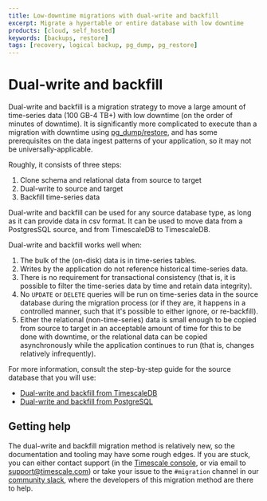 ```yaml
---
title: Low-downtime migrations with dual-write and backfill
excerpt: Migrate a hypertable or entire database with low downtime
products: [cloud, self_hosted]
keywords: [backups, restore]
tags: [recovery, logical backup, pg_dump, pg_restore]
---
```


# Dual-write and backfill

Dual-write and backfill is a migration strategy to move a large amount of
time-series data (100&nbsp;GB-4&nbsp;TB+) with low downtime (on the order of 
minutes of downtime). It is significantly more complicated to execute than a
migration with downtime using [pg_dump/restore][pg-dump-and-restore], and has
some prerequisites on the data ingest patterns of your application, so it may
not be universally-applicable.

Roughly, it consists of three steps:

1. Clone schema and relational data from source to target
1. Dual-write to source and target
1. Backfill time-series data

Dual-write and backfill can be used for any source database type, as long as it
can provide data in csv format. It can be used to move data from a PostgresSQL
source, and from TimescaleDB to TimescaleDB.

Dual-write and backfill works well when:
1. The bulk of the (on-disk) data is in time-series tables.
1. Writes by the application do not reference historical time-series data.
1. There is no requirement for transactional consistency (that is, it is possible
   to filter the time-series data by time and retain data integrity).
1. No `UPDATE` or `DELETE` queries will be run on time-series data in the
   source database during the migration process (or if they are, it happens in
   a controlled manner, such that it's possible to either ignore, or
   re-backfill).
1. Either the relational (non-time-series) data is small enough to be copied
   from source to target in an acceptable amount of time for this to be done
   with downtime, or the relational data can be copied asynchronously while the
   application continues to run (that is, changes relatively infrequently).

For more information, consult the step-by-step guide for the source database
that you will use:

- [Dual-write and backfill from TimescaleDB][from-timescaledb]
- [Dual-write and backfill from PostgreSQL][from-postgres]

[//]: # (- [Dual-write and backfill from other][from-other])

## Getting help

The dual-write and backfill migration method is relatively new, so the
documentation and tooling may have some rough edges. If you are stuck, you can
either contact support (in the [Timescale console][support-help], or via email
to [support@timescale.com][email]) or take your issue to the `#migration`
channel in our [community slack][slack], where the developers of this migration
method are there to help.

[from-timescaledb]: /migrate/:currentVersion:/dual-write-and-backfill/from-timescaledb/
[from-postgres]: /migrate/:currentVersion:/dual-write-and-backfill/from-postgres/
[from-other]: /migrate/:currentVersion:/dual-write-and-backfill/from-other/
[pg-dump-and-restore]: /migrate/:currentVersion:/pg-dump-and-restore/
[slack]: https://slack.timescale.com/
[email]: mailto:support@timescale.com
[support-help]: https://console.cloud.timescale.com/dashboard/support